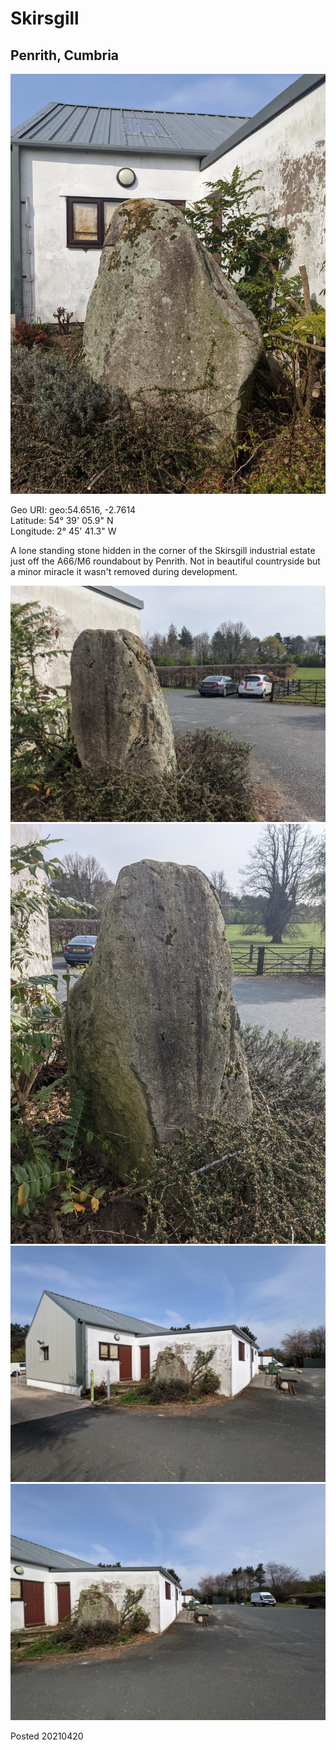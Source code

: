 # Skirsgill

## Penrith, Cumbria

![skirsgill_1](images/skirsgill_1.jpg)

Geo URI: geo:54.6516, -2.7614  
Latitude: 54° 39' 05.9" N  
Longitude: 2° 45' 41.3" W  

A lone standing stone hidden in the corner of the Skirsgill industrial estate just off the A66/M6 roundabout by Penrith. Not in beautiful countryside but a minor miracle it wasn't removed during development.

![skirsgill_2](images/skirsgill_2.jpg)
![skirsgill_3](images/skirsgill_3.jpg)
![skirsgill_4](images/skirsgill_4.jpg)
![skirsgill_5](images/skirsgill_5.jpg)

Posted 20210420
